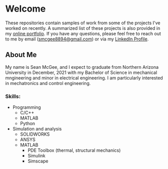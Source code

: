 # Welcome
These repositories contain samples of work from some of the projects I've worked on recently. A summarized list of these projects is also provided in my [online portfolio](http://www.smcgee.info). If you have any questions, please feel free to reach out to me by email ([smcgee8894@gmail.com](smcgee8894@gmail.com)) or via my [LinkedIn Profile](https://www.linkedin.com/in/sean-mcgee-55b00026/).

## About Me
My name is Sean McGee, and I expect to graduate from Northern Arizona University in December, 2021 with my Bachelor of Science in mechanical mngineering and minor in electrical engineering. I am particularly interested in mechatronics and control engineering.


### Skills:
- Programming
  - C/C++
  - MATLAB
  - Python
- Simulation and analysis
  - SOLIDWORKS
  - ANSYS
  - MATLAB
    - PDE Toolbox (thermal, structural mechanics)
    - Simulink
    - Simscape

